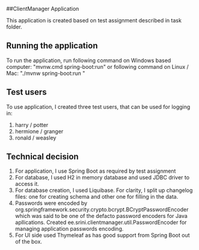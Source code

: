 ##ClientManager Application

This application is created based on test assignment described in task folder.

## Running the application

To run the application, run following command on Windows based computer:
     "mvnw.cmd spring-boot:run"
or following command on Linux / Mac:
    "./mvnw spring-boot:run "

## Test users
To use application, I created three test users, that can be used for logging in:
1) harry / potter
2) hermione / granger
3) ronald / weasley

## Technical decision
1) For application, I use Spring Boot as required by test assignment
2) For database, I used H2 in memory database and used JDBC driver to access it.
3) For database creation, I used Liquibase. For clarity, I split up changelog files: one for creating
schema and other one for filling in the data.
4) Passwords were encoded by org.springframework.security.crypto.bcrypt.BCryptPasswordEncoder
which was said to be one of the defacto password encoders for Java apllications. 
Created ee.srini.clientmanager.util.PasswordEncoder for managing application passwords encoding.
5) For UI side used Thymeleaf as has good support from Spring Boot out of the box.
